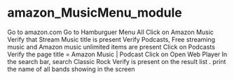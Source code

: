 # amazon_MusicMenu_module
Go to amazon.com  Go to Hamburguer Menu All Click on Amazon Music Verify that Stream Music title is present Verify Podcasts, Free streaming music and Amazon music unlimited items are present Click on Podcasts Verify the page title = Amazon Music | Podcast Click on Open Web Player In the search bar, search Classic Rock Verify is present on the result list . print the name of all bands showing in the screen
